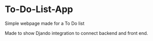 # To-Do-List-App
Simple webpage made for a To Do list

Made to show Djando integration to connect backend and front end.
